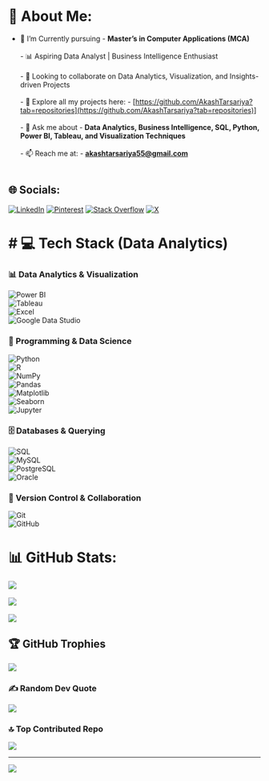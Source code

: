# 💫 About Me:
-  🌱 I’m Currently pursuing - **Master’s in Computer Applications (MCA)**<br><br>- 📊 Aspiring Data Analyst | Business Intelligence Enthusiast<br><br>- 👯 Looking to collaborate on Data Analytics, Visualization, and Insights-driven Projects<br><br>- 📂 Explore all my projects here: - [https://github.com/AkashTarsariya?tab=repositories](https://github.com/AkashTarsariya?tab=repositories)]<br><br>- 💬 Ask me about - **Data Analytics, Business Intelligence, SQL, Python, Power BI, Tableau, and Visualization Techniques**<br><br>- 📫 Reach me at: - **akashtarsariya55@gmail.com**<br><br></p>


## 🌐 Socials:
[![LinkedIn](https://img.shields.io/badge/LinkedIn-%230077B5.svg?logo=linkedin&logoColor=white)](https://www.linkedin.com/in/akashtarsariya07/) [![Pinterest](https://img.shields.io/badge/Pinterest-%23E60023.svg?logo=Pinterest&logoColor=white)](https://pinterest.com/akashtarsariya55) [![Stack Overflow](https://img.shields.io/badge/-Stackoverflow-FE7A16?logo=stack-overflow&logoColor=white)](https://stackoverflow.com/users/Akash_Tarsariya07) [![X](https://img.shields.io/badge/X-black.svg?logo=X&logoColor=white)](https://x.com/@Its_Akash_2207) 

# # 💻 Tech Stack (Data Analytics)

### 📊 Data Analytics & Visualization  
![Power BI](https://img.shields.io/badge/PowerBI-F2C811?style=for-the-badge&logo=powerbi&logoColor=black)  
![Tableau](https://img.shields.io/badge/Tableau-E97627?style=for-the-badge&logo=tableau&logoColor=white)  
![Excel](https://img.shields.io/badge/Microsoft%20Excel-217346?style=for-the-badge&logo=microsoft-excel&logoColor=white)  
![Google Data Studio](https://img.shields.io/badge/Google%20Data%20Studio-4285F4?style=for-the-badge&logo=googledrive&logoColor=white)  

### 🔎 Programming & Data Science  
![Python](https://img.shields.io/badge/python-3670A0?style=for-the-badge&logo=python&logoColor=ffdd54)  
![R](https://img.shields.io/badge/r-%23276DC3.svg?style=for-the-badge&logo=r&logoColor=white)  
![NumPy](https://img.shields.io/badge/numpy-%23013243.svg?style=for-the-badge&logo=numpy&logoColor=white)  
![Pandas](https://img.shields.io/badge/pandas-%23150458.svg?style=for-the-badge&logo=pandas&logoColor=white)  
![Matplotlib](https://img.shields.io/badge/matplotlib-%230C55A5.svg?style=for-the-badge&logo=plotly&logoColor=white)  
![Seaborn](https://img.shields.io/badge/seaborn-3182bd?style=for-the-badge&logoColor=white)  
![Jupyter](https://img.shields.io/badge/jupyter-%23FA0F00.svg?style=for-the-badge&logo=jupyter&logoColor=white)  

### 🗄️ Databases & Querying  
![SQL](https://img.shields.io/badge/sql-%2307405e.svg?style=for-the-badge&logo=sqlite&logoColor=white)  
![MySQL](https://img.shields.io/badge/mysql-4479A1.svg?style=for-the-badge&logo=mysql&logoColor=white)  
![PostgreSQL](https://img.shields.io/badge/postgresql-%23316192.svg?style=for-the-badge&logo=postgresql&logoColor=white)  
![Oracle](https://img.shields.io/badge/Oracle-F80000?style=for-the-badge&logo=oracle&logoColor=white)  

### 📂 Version Control & Collaboration  
![Git](https://img.shields.io/badge/git-%23F05033.svg?style=for-the-badge&logo=git&logoColor=white)  
![GitHub](https://img.shields.io/badge/github-%23121011.svg?style=for-the-badge&logo=github&logoColor=white)  


# 📊 GitHub Stats:
![](https://github-readme-stats.vercel.app/api?username=AkashTarsariya&theme=dark&hide_border=false&include_all_commits=false&count_private=false)<br/><br/>
![](https://github-readme-streak-stats.herokuapp.com/?user=AkashTarsariya&theme=dark&hide_border=false)<br/><br/>
![](https://github-readme-stats.vercel.app/api/top-langs/?username=AkashTarsariya&theme=dark&hide_border=false&include_all_commits=false&count_private=false&layout=compact)

## 🏆 GitHub Trophies
![](https://github-profile-trophy.vercel.app/?username=AkashTarsariya&theme=shadow_green&no-frame=false&no-bg=true&margin-w=4)

### ✍️ Random Dev Quote
![](https://quotes-github-readme.vercel.app/api?type=vetical&theme=dark)

### 🔝 Top Contributed Repo
![](https://github-contributor-stats.vercel.app/api?username=AkashTarsariya&limit=5&theme=shadow_green&combine_all_yearly_contributions=true)

---
[![](https://visitcount.itsvg.in/api?id=AkashTarsariya&icon=5&color=3)](https://visitcount.itsvg.in)

<!-- Proudly created with GPRM ( https://gprm.itsvg.in ) -->
